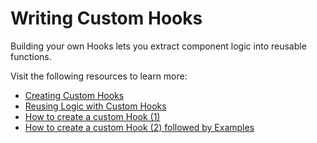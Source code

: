 # Writing Custom Hooks

Building your own Hooks lets you extract component logic into reusable functions.

Visit the following resources to learn more:

- [Creating Custom Hooks](https://reactjs.org/docs/hooks-custom.html)
- [Reusing Logic with Custom Hooks](https://react.dev/learn/reusing-logic-with-custom-hooks)
- [How to create a custom Hook (1)](https://www.freecodecamp.org/news/how-to-create-react-hooks/)
- [How to create a custom Hook (2) followed by Examples](https://www.robinwieruch.de/react-custom-hook/)

